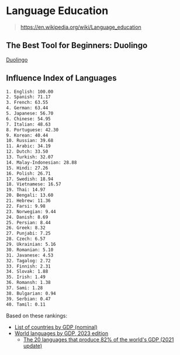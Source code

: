 # Language Education

> <https://en.wikipedia.org/wiki/Language_education>

## The Best Tool for Beginners: Duolingo

[Duolingo](https://www.duolingo.com/)

## Influence Index of Languages

```txt
1. English: 100.00
2. Spanish: 71.17
3. French: 63.55
4. German: 63.44
5. Japanese: 56.70
6. Chinese: 54.95
7. Italian: 48.63
8. Portuguese: 42.30
9. Korean: 40.44
10. Russian: 39.68
11. Arabic: 34.19
12. Dutch: 33.50
13. Turkish: 32.07
14. Malay-Indonesian: 28.88
15. Hindi: 27.26
16. Polish: 26.71
17. Swedish: 18.94
18. Vietnamese: 16.57
19. Thai: 14.97
20. Bengali: 13.60
21. Hebrew: 11.36
22. Farsi: 9.98
23. Norwegian: 9.44
24. Danish: 8.69
25. Persian: 8.44
26. Greek: 8.32
27. Punjabi: 7.25
28. Czech: 6.57
29. Ukrainian: 5.16
30. Romanian: 5.10
31. Javanese: 4.53
32. Tagalog: 2.72
33. Finnish: 2.31
34. Slovak: 1.88
35. Irish: 1.49
36. Romansh: 1.38
37. Sami: 1.28
38. Bulgarian: 0.94
39. Serbian: 0.47
40. Tamil: 0.11
```

Based on these rankings:

- [List of countries by GDP (nominal)](https://en.wikipedia.org/wiki/List_of_countries_by_GDP_(nominal))
- [World languages by GDP, 2023 edition](https://www.reddit.com/r/languagelearning/comments/11xt73g/world_languages_by_gdp_2023_edition/)
  - [The 20 languages that produce 82% of the world's GDP (2021 update)](https://www.reddit.com/r/languagelearning/comments/rs241i/the_20_languages_that_produce_82_of_the_worlds/)
